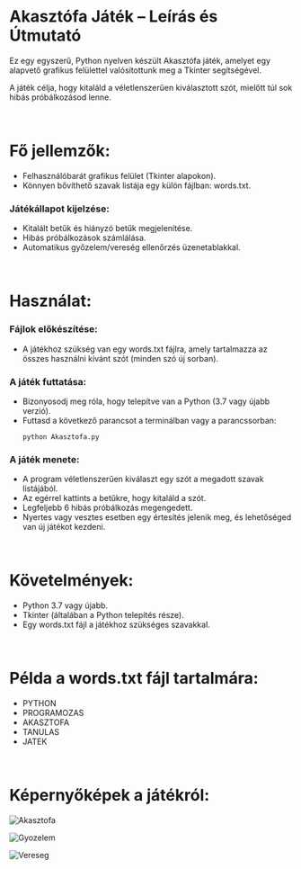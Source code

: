 
<h1>Akasztófa Játék – Leírás és Útmutató</h1>
<p>Ez egy egyszerű, Python nyelven készült Akasztófa játék, amelyet egy alapvető grafikus felülettel valósítottunk meg a Tkinter segítségével.</p>
<p>A játék célja, hogy kitaláld a véletlenszerűen kiválasztott szót, mielőtt túl sok hibás próbálkozásod lenne.</p>

<br>

<h1>Fő jellemzők:</h1>
<ul>
    <li>Felhasználóbarát grafikus felület (Tkinter alapokon).</li>
    <li>Könnyen bővíthető szavak listája egy külön fájlban: words.txt.</li>
</ul>

<h3>Játékállapot kijelzése:</h3>
<ul>
    <li>Kitalált betűk és hiányzó betűk megjelenítése.</li>
    <li>Hibás próbálkozások számlálása.</li>
    <li>Automatikus győzelem/vereség ellenőrzés üzenetablakkal.</li>
</ul>

<br>

<h1>Használat:</h1>
<h3>Fájlok előkészítése:</h3>
<ul>
    <li>A játékhoz szükség van egy words.txt fájlra, amely tartalmazza az összes használni kívánt szót (minden szó új sorban).</li>
</ul>

<h3>A játék futtatása:</h3>
<ul>
    <li>Bizonyosodj meg róla, hogy telepítve van a Python (3.7 vagy újabb verzió).</li>
    <li>Futtasd a következő parancsot a terminálban vagy a parancssorban:</li>
    <pre><code>python Akasztofa.py</code></pre>
</ul>

<h3>A játék menete:</h3>
<ul>
    <li>A program véletlenszerűen kiválaszt egy szót a megadott szavak listájából.</li>
    <li>Az egérrel kattints a betűkre, hogy kitaláld a szót.</li>
    <li>Legfeljebb 6 hibás próbálkozás megengedett.</li>
    <li>Nyertes vagy vesztes esetben egy értesítés jelenik meg, és lehetőséged van új játékot kezdeni.</li>
</ul>

<br>

<h1>Követelmények:</h1>
<ul>
    <li>Python 3.7 vagy újabb.</li>
    <li>Tkinter (általában a Python telepítés része).</li>
    <li>Egy words.txt fájl a játékhoz szükséges szavakkal.</li>
</ul>

<br>

<h1>Példa a words.txt fájl tartalmára:</h1>
<ul>
    <li>PYTHON</li>
    <li>PROGRAMOZAS</li>
    <li>AKASZTOFA</li>
    <li>TANULAS</li>
    <li>JATEK</li>
</ul>

<br>

<h1>Képernyőképek a játékról:</h1>

![Akasztofa](https://github.com/user-attachments/assets/b7ae88e7-c6bb-44c6-b529-4c286e48ba5d)

![Gyozelem](https://github.com/user-attachments/assets/5000122b-680f-4746-b148-c40872e0bf54)

![Vereseg](https://github.com/user-attachments/assets/52132e3c-ec1a-416c-9a1d-c5ebf9d9575a)
